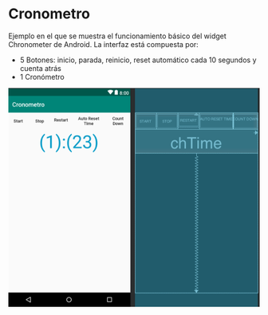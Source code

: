 # Cronometro

Ejemplo en el que se muestra el funcionamiento básico del widget Chronometer de Android. La interfaz está compuesta por:
- 5 Botones: inicio, parada, reinicio, reset automático cada 10 segundos y cuenta atrás
- 1 Cronómetro


![Cronómetro](https://github.com/pmdmdam2/Cronometro/raw/master/app/src/main/assets/cronometro.png)
